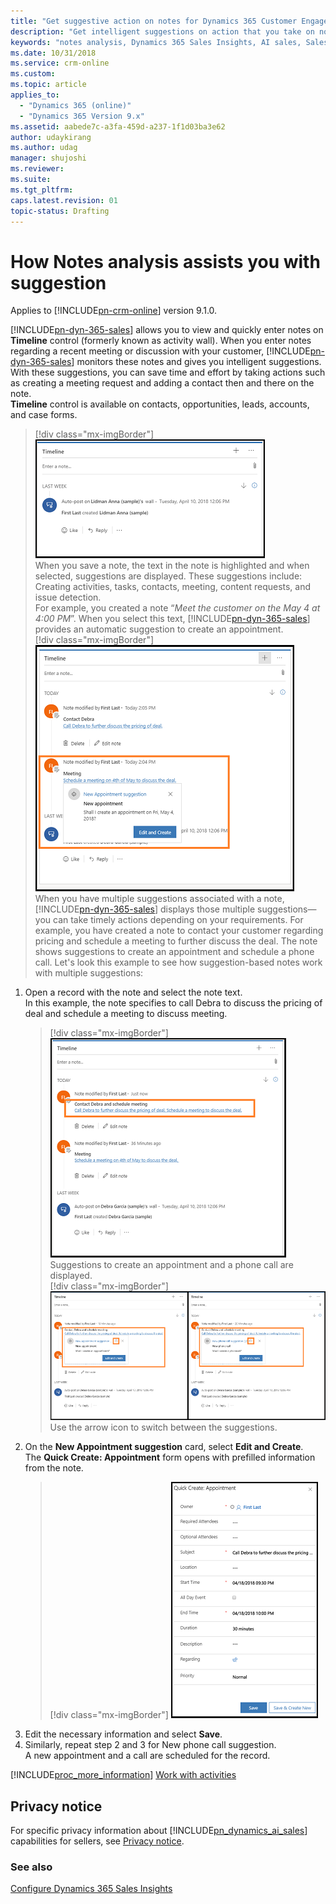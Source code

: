 ```yaml
---
title: "Get suggestive action on notes for Dynamics 365 Customer Engagement  | MicrosoftDocs"
description: "Get intelligent suggestions on action that you take on notes you enter during a recent meeting or discussion with your customer."
keywords: "notes analysis, Dynamics 365 Sales Insights, AI sales, Sales Insights"
ms.date: 10/31/2018
ms.service: crm-online
ms.custom: 
ms.topic: article
applies_to:
  - "Dynamics 365 (online)"
  - "Dynamics 365 Version 9.x"
ms.assetid: aabede7c-a3fa-459d-a237-1f1d03ba3e62
author: udaykirang
ms.author: udag
manager: shujoshi
ms.reviewer: 
ms.suite: 
ms.tgt_pltfrm: 
caps.latest.revision: 01
topic-status: Drafting
---
```


# How Notes analysis assists you with suggestion

Applies to [!INCLUDE[pn-crm-online](../includes/pn-crm-online.md)] version 9.1.0.

[!INCLUDE[pn-dyn-365-sales](../includes/pn-dyn-365-sales.md)] allows you to view and quickly enter notes on **Timeline** control (formerly known as activity wall). When you enter notes regarding a recent meeting or discussion with your customer, [!INCLUDE[pn-dyn-365-sales](../includes/pn-dyn-365-sales.md)] monitors these notes and gives you intelligent suggestions. With these suggestions, you can save time and effort by taking actions such as creating a meeting request and adding a contact then and there on the note.<br>
**Timeline** control is available on contacts, opportunities, leads, accounts, and case forms.<br> 
 > [!div class="mx-imgBorder"]
 > ![Suggested actions on Timeline control](media/notesanalysis-timelinecontrol.png "Suggested actions on Timeline control")<br>
When you save a note, the text in the note is highlighted and when selected, suggestions are displayed. These suggestions include: Creating activities, tasks, contacts, meeting, content requests, and issue detection.<br>
For example, you created a note “*Meet the customer on the May 4 at 4:00 PM*”. When you select this text, [!INCLUDE[pn-dyn-365-sales](../includes/pn-dyn-365-sales.md)] provides an automatic suggestion to create an appointment.<br>
 > [!div class="mx-imgBorder"]
 > ![Create an appointment](media/notesanalysis_createappointment.png "Create an appointment")<br>
When you have multiple suggestions associated with a note, [!INCLUDE[pn-dyn-365-sales](../includes/pn-dyn-365-sales.md)] displays those multiple suggestions—you can take timely actions depending on your requirements. For example, you have created a note to contact your customer regarding pricing and schedule a meeting to further discuss the deal. The note shows suggestions to create an appointment and schedule a phone call. Let's look this example to see how suggestion-based notes work with multiple suggestions:<br>
1.	Open a record with the note and select the note text. <br> 
    In this example, the note specifies to call Debra to discuss the pricing of deal and schedule a meeting to discuss meeting.<br>
    > [!div class="mx-imgBorder"]
    > ![Schedule a meeting](media/notesanalysis-schedulemeeting.png "Schedule a meeting")<br>
    Suggestions to create an appointment and a phone call  are displayed.<br>
    > [!div class="mx-imgBorder"]
    > ![Multiple suggestions](media/notesanalysis-multiplesuggestions.png "Multiple suggestions")<br>
    Use the arrow icon to switch between the suggestions.
2.	On the **New Appointment suggestion** card, select **Edit and Create**.<br>
    The **Quick Create: Appointment** form opens with prefilled information from the note.<br>
    > [!div class="mx-imgBorder"]
    > ![Quick creat appointment](media/notesanalysis-quickcreateappointment.png "Quick creat appointment")<br>
3.	Edit the necessary information and select **Save**.
4.	Similarly, repeat step 2 and 3 for New phone call suggestion.<br>
    A new appointment and a call are scheduled for the record.<br>

[!INCLUDE[proc_more_information](../includes/proc-more-information.md)] [Work with activities](/dynamics365/customer-engagement/basics/work-with-activities)


## Privacy notice  

For specific privacy information about [!INCLUDE[pn_dynamics_ai_sales](../includes/pn-dynamics-ai-sales.md)] capabilities for sellers, see [Privacy notice](privacy-notice-seller.md).

### See also

[Configure Dynamics 365 Sales Insights](configure-enable-dynamics-365-ai-sales.md)